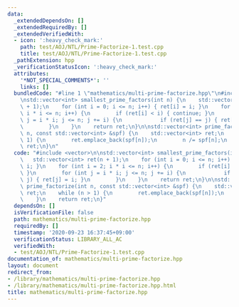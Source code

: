 ```yaml
---
data:
  _extendedDependsOn: []
  _extendedRequiredBy: []
  _extendedVerifiedWith:
  - icon: ':heavy_check_mark:'
    path: test/AOJ/NTL/Prime-Factorize-1.test.cpp
    title: test/AOJ/NTL/Prime-Factorize-1.test.cpp
  _pathExtension: hpp
  _verificationStatusIcon: ':heavy_check_mark:'
  attributes:
    '*NOT_SPECIAL_COMMENTS*': ''
    links: []
  bundledCode: "#line 1 \"mathematics/multi-prime-factorize.hpp\"\n#include <vector>\n\
    \nstd::vector<int> smallest_prime_factors(int n) {\n    std::vector<int> ret(n\
    \ + 1);\n    for (int i = 0; i <= n; i++) { ret[i] = i; }\n    for (int i = 2;\
    \ i * i <= n; i++) {\n        if (ret[i] < i) { continue; }\n        for (int\
    \ j = i * i; j <= n; j += i) {\n            if (ret[j] == j) { ret[j] = i; }\n\
    \        }\n    }\n    return ret;\n}\n\nstd::vector<int> prime_factorize(int\
    \ n, const std::vector<int> &spf) {\n    std::vector<int> ret;\n    while (n >\
    \ 1) {\n        ret.emplace_back(spf[n]);\n        n /= spf[n];\n    }\n    return\
    \ ret;\n}\n"
  code: "#include <vector>\n\nstd::vector<int> smallest_prime_factors(int n) {\n \
    \   std::vector<int> ret(n + 1);\n    for (int i = 0; i <= n; i++) { ret[i] =\
    \ i; }\n    for (int i = 2; i * i <= n; i++) {\n        if (ret[i] < i) { continue;\
    \ }\n        for (int j = i * i; j <= n; j += i) {\n            if (ret[j] ==\
    \ j) { ret[j] = i; }\n        }\n    }\n    return ret;\n}\n\nstd::vector<int>\
    \ prime_factorize(int n, const std::vector<int> &spf) {\n    std::vector<int>\
    \ ret;\n    while (n > 1) {\n        ret.emplace_back(spf[n]);\n        n /= spf[n];\n\
    \    }\n    return ret;\n}"
  dependsOn: []
  isVerificationFile: false
  path: mathematics/multi-prime-factorize.hpp
  requiredBy: []
  timestamp: '2020-09-23 16:37:45+09:00'
  verificationStatus: LIBRARY_ALL_AC
  verifiedWith:
  - test/AOJ/NTL/Prime-Factorize-1.test.cpp
documentation_of: mathematics/multi-prime-factorize.hpp
layout: document
redirect_from:
- /library/mathematics/multi-prime-factorize.hpp
- /library/mathematics/multi-prime-factorize.hpp.html
title: mathematics/multi-prime-factorize.hpp
---
```


